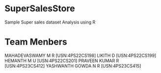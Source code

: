 # SuperSalesStore
Sample Super sales dataset Analysis using R
# Team Menbers
MAHADEVASWAMY M R [USN:4PS22CS198] LIKITH D [USN:4PS22CS199] 
HEMANTH M U [USN:4PS22CS201] 
PRAVEEN KUMAR R [USN:4PS23CS412] YASHWANTH GOWDA N R [USN:4PS23CS415] 
